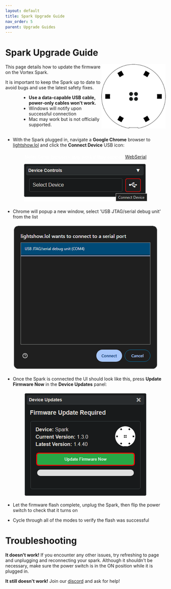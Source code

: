 ```yaml
---
layout: default
title: Spark Upgrade Guide
nav_order: 5
parent: Upgrade Guides
---
```


# Spark Upgrade Guide

<img src="assets/images/spark-logo-square-512.png" style="max-width: 250px; width: 40%; float: right">

This page details how to update the firmware on the Vortex Spark.

It is important to keep the Spark up to date to avoid bugs and use the latest safety fixes.

<div style="margin-left: 50px; margin-right: 50px; margin-bottom: 30px;" markdown="1">

- **Use a data-capable USB cable, power-only cables won't work.**
- Windows will notify upon successful connection
- Mac may work but is not officially supported.

</div>

 - With the Spark plugged in, navigate a **Google Chrome** browser to [lightshow.lol](https://lightshow.lol) and click the **Connect Device** USB icon:

<div style="text-align: center; margin: 20px">
  <p style="color:white;"><b>Note:</b>
  Other browsers may work if they support <a href="https://developer.mozilla.org/en-US/docs/Web/API/Web_Serial_API#browser_compatibility">WebSerial</a></p>
  <img src="assets/images/connect-device.png">
</div>

 - Chrome will popup a new window, select 'USB JTAG/serial debug unit' from the list

<div style="text-align: center; margin: 20px">
  <img src="assets/images/connect-chromadeck-serialport.png">
</div>

 - Once the Spark is connected the UI should look like this, press **Update Firmware Now** in the **Device Updates** panel:

<div style="text-align: center; margin: 20px; display:flex; flex-direction: column; align-items: center;">
  <img src="assets/images/spark-firmware-update.png">
</div>

 - Let the firmware flash complete, unplug the Spark, then flip the power switch to check that it turns on
&nbsp; 
 
 - Cycle through all of the modes to verify the flash was successful

# Troubleshooting

**It doesn't work!**
If you encounter any other issues, try refreshing to page and unplugging and reconnecting your spark. Although it shouldn't be necessary, make sure the power switch is in the ON position while it is plugged in.

**It still doesn't work!**
Join our [discord](https://discord.gg/4R9at8S8Sn) and ask for help!
